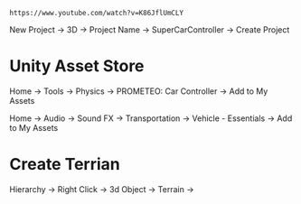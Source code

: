 ```
https://www.youtube.com/watch?v=K86JflUmCLY
```

New Project -> 3D -> Project Name -> SuperCarController -> Create Project

# Unity Asset Store

Home -> Tools -> Physics -> PROMETEO: Car Controller -> Add to My Assets

Home -> Audio -> Sound FX -> Transportation -> Vehicle - Essentials -> Add to My Assets


# Create Terrian

Hierarchy -> Right Click -> 3d Object -> Terrain ->
